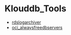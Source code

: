 # Klouddb_Tools

- [rdslogarchiver](https://github.com/klouddb/klouddb_tools/tree/main/rdslogarchiver)
- [oci_alwaysfreedbservers](https://github.com/klouddb/klouddb_tools/tree/main/oci_alwaysfreedbservers/)
